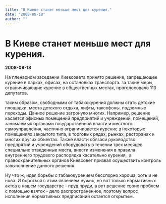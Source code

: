 ```yaml
---
title: "В Киеве станет меньше мест для курения."
date: "2008-09-18"
author: ""
---
```


# В Киеве станет меньше мест для курения.

**2008-09-18** 

На пленарном заседании Киевсовета принято решение, запрещающее курение в парках, офисах, на остановках транспорта. за такие меры, ограничивающие курение в общественных местах, проголосовало 113 депутатов.

таким образом, свободными от табакокурения должны стать детские площадки, места детского отдыха, лифты, таксофоны, подземные переходы. Данное решение затронуло многих. Например, решение касается офисных помещений предприятий и учреждений, помещений, занимаемых органами государственной власти и местного самоуправления, частично ограничивается курение в некоторых помещениях закрытого типа, в торговых рядах, рынках, ресторанах и многих других объектах. Также власти обязаси руководство предпрятий и учреждений оборудовать в течении трех месяцев специально отведенные места, внести изменения в правила внутреннего трудового распорядка касательно курения,  а правоохранительных органов Киевсовет призвал осуществить контроль завыполнение данного решения.

Ну что ж, идея борьбы с табакокурением бесспорно хороша, хоть и не нова. И бороться с этим явлением нужно, но вот только нормативных актов в нашем государстве - пруд пруди, а вот решение своих проблем с помощью взяток - дело распространенное, поэтому вопрос исполнения нормативных предписаний остается открытым.